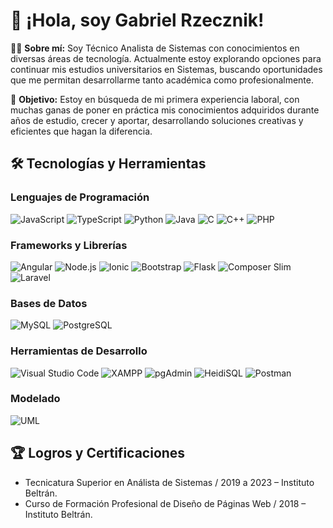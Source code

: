 # 👋 ¡Hola, soy Gabriel Rzecznik!

🧑‍💻 **Sobre mí:** Soy Técnico Analista de Sistemas con conocimientos en diversas áreas de tecnología. Actualmente estoy explorando opciones para continuar mis estudios universitarios en Sistemas, buscando oportunidades que me permitan desarrollarme tanto académica como profesionalmente.

🌟 **Objetivo:** Estoy en búsqueda de mi primera experiencia laboral, con muchas ganas de poner en práctica mis conocimientos adquiridos durante años de estudio, crecer y aportar, desarrollando soluciones creativas y eficientes que hagan la diferencia.

## 🛠️ Tecnologías y Herramientas

### **Lenguajes de Programación**
![JavaScript](https://img.shields.io/badge/JavaScript-F7DF1E?style=flat&logo=javascript&logoColor=black)
![TypeScript](https://img.shields.io/badge/TypeScript-3178C6?style=flat&logo=typescript&logoColor=white)
![Python](https://img.shields.io/badge/Python-3776AB?style=flat&logo=python&logoColor=white)
![Java](https://img.shields.io/badge/Java-007396?style=flat&logo=java&logoColor=white)
![C](https://img.shields.io/badge/C-A8B9CC?style=flat&logo=c&logoColor=white)
![C++](https://img.shields.io/badge/C++-00599C?style=flat&logo=cplusplus&logoColor=white)
![PHP](https://img.shields.io/badge/PHP-777BB4?style=flat&logo=php&logoColor=white)

### **Frameworks y Librerías**
![Angular](https://img.shields.io/badge/Angular-DD0031?style=flat&logo=angular&logoColor=white)
![Node.js](https://img.shields.io/badge/Node.js-339933?style=flat&logo=nodedotjs&logoColor=white)
![Ionic](https://img.shields.io/badge/Ionic-3880FF?style=flat&logo=ionic&logoColor=white)
![Bootstrap](https://img.shields.io/badge/Bootstrap-7952B3?style=flat&logo=bootstrap&logoColor=white)
![Flask](https://img.shields.io/badge/Flask-000000?style=flat&logo=flask&logoColor=white)
![Composer Slim](https://img.shields.io/badge/Composer%20Slim-885630?style=flat&logo=composer&logoColor=white)
![Laravel](https://img.shields.io/badge/Laravel-FF2D20?style=flat&logo=laravel&logoColor=white)

### **Bases de Datos**
![MySQL](https://img.shields.io/badge/MySQL-4479A1?style=flat&logo=mysql&logoColor=white)
![PostgreSQL](https://img.shields.io/badge/PostgreSQL-336791?style=flat&logo=postgresql&logoColor=white)

### **Herramientas de Desarrollo**
![Visual Studio Code](https://img.shields.io/badge/VS%20Code-0078D4?style=flat&logo=visualstudiocode&logoColor=white)
![XAMPP](https://img.shields.io/badge/XAMPP-FB7A24?style=flat&logo=xampp&logoColor=white)
![pgAdmin](https://img.shields.io/badge/pgAdmin-316192?style=flat&logo=postgresql&logoColor=white)
![HeidiSQL](https://img.shields.io/badge/HeidiSQL-174A8F?style=flat&logo=heidisql&logoColor=white)
![Postman](https://img.shields.io/badge/Postman-FF6C37?style=flat&logo=postman&logoColor=white)

### **Modelado**
![UML](https://img.shields.io/badge/UML-2D7E8D?style=flat&logo=uml&logoColor=white)

## 🏆 Logros y Certificaciones

- Tecnicatura Superior en Análista de Sistemas / 2019 a 2023 – Instituto Beltrán.
- Curso de Formación Profesional de Diseño de Páginas Web / 2018 – Instituto Beltrán.

<!--
**GabrielRzecznik/GabrielRzecznik** is a ✨ _special_ ✨ repository because its `README.md` (this file) appears on your GitHub profile.

Here are some ideas to get you started:

- 🔭 I’m currently working on ...
- 🌱 I’m currently learning ...
- 👯 I’m looking to collaborate on ...
- 🤔 I’m looking for help with ...
- 💬 Ask me about ...
- 📫 How to reach me: ...
- 😄 Pronouns: ...
- ⚡ Fun fact: ...
-->

